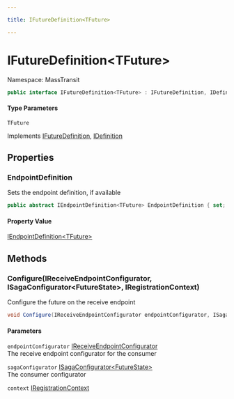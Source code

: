 ```yaml
---

title: IFutureDefinition<TFuture>

---
```


# IFutureDefinition\<TFuture\>

Namespace: MassTransit

```csharp
public interface IFutureDefinition<TFuture> : IFutureDefinition, IDefinition
```

#### Type Parameters

`TFuture`<br/>

Implements [IFutureDefinition](../masstransit/ifuturedefinition), [IDefinition](../masstransit/idefinition)

## Properties

### **EndpointDefinition**

Sets the endpoint definition, if available

```csharp
public abstract IEndpointDefinition<TFuture> EndpointDefinition { set; }
```

#### Property Value

[IEndpointDefinition\<TFuture\>](../masstransit/iendpointdefinition-1)<br/>

## Methods

### **Configure(IReceiveEndpointConfigurator, ISagaConfigurator\<FutureState\>, IRegistrationContext)**

Configure the future on the receive endpoint

```csharp
void Configure(IReceiveEndpointConfigurator endpointConfigurator, ISagaConfigurator<FutureState> sagaConfigurator, IRegistrationContext context)
```

#### Parameters

`endpointConfigurator` [IReceiveEndpointConfigurator](../masstransit/ireceiveendpointconfigurator)<br/>
The receive endpoint configurator for the consumer

`sagaConfigurator` [ISagaConfigurator\<FutureState\>](../masstransit/isagaconfigurator-1)<br/>
The consumer configurator

`context` [IRegistrationContext](../masstransit/iregistrationcontext)<br/>

